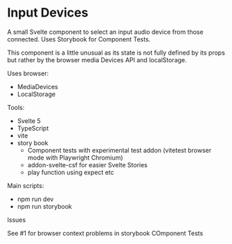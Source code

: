 # Input Devices

A small Svelte component to select an input audio device from those connected. Uses Storybook for Component Tests.

This component is a little unusual as its state is not fully defined by its props but rather by the browser media Devices API and localStorage.

Uses browser:

- MediaDevices
- LocalStorage

Tools:

- Svelte 5
- TypeScript
- vite
- story book
  - Component tests with experimental test addon (vitetest browser mode with Playwright Chromium)
  - addon-svelte-csf for easier Svelte Stories
  - play function using expect etc

Main scripts:

- npm run dev
- npm run storybook

Issues

See #1 for browser context problems in storybook COmponent Tests
